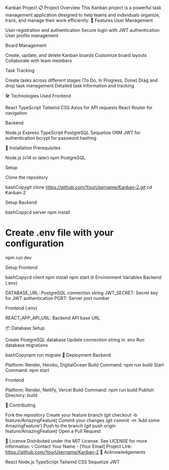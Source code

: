 Kanban Project
📋 Project Overview
This Kanban project is a powerful task management application designed to help teams and individuals organize, track, and manage their work efficiently.
🚀 Features
User Management

User registration and authentication
Secure login with JWT authentication
User profile management

Board Management

Create, update, and delete Kanban boards
Customize board layouts
Collaborate with team members

Task Tracking

Create tasks across different stages (To Do, In Progress, Done)
Drag and drop task management
Detailed task information and tracking

🛠 Technologies Used
Frontend

React
TypeScript
Tailwind CSS
Axios for API requests
React Router for navigation

Backend

Node.js
Express
TypeScript
PostgreSQL
Sequelize ORM
JWT for authentication
bcrypt for password hashing

🔧 Installation
Prerequisites

Node.js (v14 or later)
npm
PostgreSQL

Setup

Clone the repository

bashCopygit clone https://github.com/YourUsername/Kanban-2.git
cd Kanban-2

Setup Backend

bashCopycd server
npm install
# Create .env file with your configuration
npm run dev

Setup Frontend

bashCopycd client
npm install
npm start
🌐 Environment Variables
Backend (.env)

DATABASE_URL: PostgreSQL connection string
JWT_SECRET: Secret key for JWT authentication
PORT: Server port number

Frontend (.env)

REACT_APP_API_URL: Backend API base URL

📦 Database Setup

Create PostgreSQL database
Update connection string in .env
Run database migrations

bashCopynpm run migrate
🚀 Deployment
Backend

Platform: Render, Heroku, DigitalOcean
Build Command: npm run build
Start Command: npm start

Frontend

Platform: Render, Netlify, Vercel
Build Command: npm run build
Publish Directory: build

🤝 Contributing

Fork the repository
Create your feature branch (git checkout -b feature/AmazingFeature)
Commit your changes (git commit -m 'Add some AmazingFeature')
Push to the branch (git push origin feature/AmazingFeature)
Open a Pull Request

📜 License
Distributed under the MIT License. See LICENSE for more information.
📞 Contact
Your Name - [Your Email]
Project Link: https://github.com/YourUsername/Kanban-2
🙏 Acknowledgements

React
Node.js
TypeScript
Tailwind CSS
Sequelize
JWT
